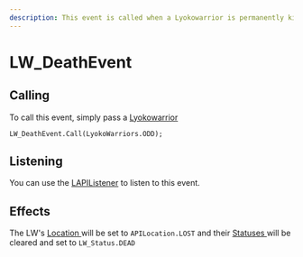 ```yaml
---
description: This event is called when a Lyokowarrior is permanently killed.
---
```


# LW\_DeathEvent

## Calling

To call this event, simply pass a [Lyokowarrior](../../virtualentities/lyokowarrior/)

```text
LW_DeathEvent.Call(LyokoWarriors.ODD);
```

## Listening

You can use the [LAPIListener](../lapilistener.md) to listen to this event.

## Effects

The LW's [Location ](../../virtualentities/lyokowarrior/lyokowarrior.md#location)will be set to `APILocation.LOST` and their [Statuses ](../../virtualentities/lyokowarrior/lw_status.md)will be cleared and set to `LW_Status.DEAD`

